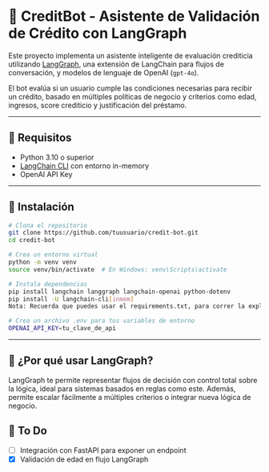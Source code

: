 # 🤖 CreditBot - Asistente de Validación de Crédito con LangGraph

Este proyecto implementa un asistente inteligente de evaluación crediticia utilizando [LangGraph](https://docs.langchain.com/langgraph/), una extensión de LangChain para flujos de conversación, y modelos de lenguaje de OpenAI (`gpt-4o`).

El bot evalúa si un usuario cumple las condiciones necesarias para recibir un crédito, basado en múltiples políticas de negocio y criterios como edad, ingresos, score crediticio y justificación del préstamo.

---

## 🚀 Requisitos

- Python 3.10 o superior
- [LangChain CLI](https://docs.langchain.com/langchain/cli/get_started/) con entorno in-memory
- OpenAI API Key

---

## 🧰 Instalación

```bash
# Clona el repositorio
git clone https://github.com/tuusuario/credit-bot.git
cd credit-bot

# Crea un entorno virtual
python -m venv venv
source venv/bin/activate  # En Windows: venv\Scripts\activate

# Instala dependencias
pip install langchain langgraph langchain-openai python-dotenv
pip install -U langchain-cli[inmem]
Nota: Recuerda que puedes usar el requirements.txt, para correr la exploración de datos.

# Crea un archivo .env para tus variables de entorno
OPENAI_API_KEY=tu_clave_de_api
````
---

## 🧩 ¿Por qué usar LangGraph?
LangGraph te permite representar flujos de decisión con control total sobre la lógica, ideal para sistemas basados en reglas como este. Además, permite escalar fácilmente a múltiples criterios o integrar nueva lógica de negocio.


## 📌 To Do
- [ ] Integración con FastAPI para exponer un endpoint
- [x] Validación de edad en flujo LangGraph
